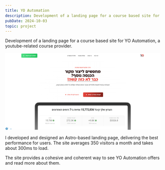 ```yaml
---
title: YO Automation
description: Development of a landing page for a course based site for YO Automation, a youtube-related course provider.
pubDate: 2024-10-03
topic: project
---
```

Development of a landing page for a course based site for YO Automation, a youtube-related course provider.

![YO Automation landing page](yo-automation.png)


I developed and designed an Astro-based landing page, delivering the best performance for users. The site averages 350 visitors a month and takes about 300ms to load.

The site provides a cohesive and coherent way to see YO Automation offers and read more about them.